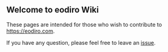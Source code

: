 ## Welcome to eodiro Wiki

These pages are intended for those who wish to contribute to https://eodiro.com.

If you have any question, please feel free to leave an [issue](https://github.com/payw-org/eodiro/issues).
